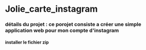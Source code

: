 # Jolie_carte_instagram
### détails du projet : ce porojet consiste a créer une simple application web pour mon compte d'instagram
#### installer le fichier zip
